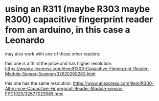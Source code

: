 # using an R311 (maybe R303 maybe R300) capacitive fingerprint reader from an arduino, in this case a Leonardo

may also work with one of these other readers:

this one is a third the price and has higher resolution:
https://www.aliexpress.com/item/R303-Capacitive-Fingerprint-Reader-Module-Sensor-Scanner/32620290283.html

this one has the same resolution:
https://www.aliexpress.com/item/R300-All-in-one-Capacitive-Fingerprint-Reader-Module-sensor-FPC1020/32677023085.html

